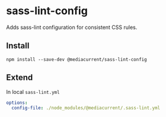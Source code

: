 # sass-lint-config

Adds sass-lint configuration for consistent CSS rules.

## Install

`npm install --save-dev @mediacurrent/sass-lint-config`

## Extend

In local `sass-lint.yml`

```yaml
options:
  config-file: ./node_modules/@mediacurrent/.sass-lint.yml
```